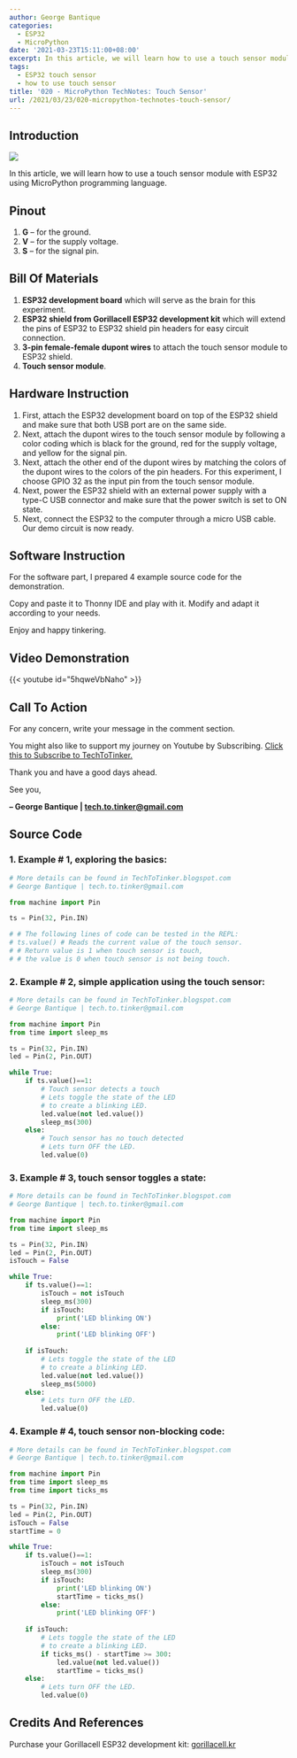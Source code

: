 ```yaml
---
author: George Bantique
categories:
  - ESP32
  - MicroPython
date: '2021-03-23T15:11:00+08:00'
excerpt: In this article, we will learn how to use a touch sensor module with ESP32 using MicroPython programming language.
tags:
  - ESP32 touch sensor
  - how to use touch sensor
title: '020 - MicroPython TechNotes: Touch Sensor'
url: /2021/03/23/020-micropython-technotes-touch-sensor/
---
```


## **Introduction**

![](https://techtotinker.com/wp-content/uploads/2023/03/020-technotes-touch-sensor.png)

In this article, we will learn how to use a touch sensor module with ESP32 using MicroPython programming language.

## **Pinout**
1. **G** – for the ground.
2. **V** – for the supply voltage.
3. **S** – for the signal pin.

## **Bill Of Materials**
1. **ESP32 development board** which will serve as the brain for this experiment.
2. **ESP32 shield from Gorillacell ESP32 development kit** which will extend the pins of ESP32 to ESP32 shield pin headers for easy circuit connection.
3. **3-pin female-female dupont wires** to attach the touch sensor module to ESP32 shield.
4. **Touch sensor module**.

## **Hardware Instruction**
1. First, attach the ESP32 development board on top of the ESP32 shield and make sure that both USB port are on the same side.
2. Next, attach the dupont wires to the touch sensor module by following a color coding which is black for the ground, red for the supply voltage, and yellow for the signal pin.
3. Next, attach the other end of the dupont wires by matching the colors of the dupont wires to the colors of the pin headers. For this experiment, I choose GPIO 32 as the input pin from the touch sensor module.
4. Next, power the ESP32 shield with an external power supply with a type-C USB connector and make sure that the power switch is set to ON state.
5. Next, connect the ESP32 to the computer through a micro USB cable. Our demo circuit is now ready.

## **Software Instruction**
For the software part, I prepared 4 example source code for the demonstration.

Copy and paste it to Thonny IDE and play with it. Modify and adapt it according to your needs.

Enjoy and happy tinkering.

## **Video Demonstration**
{{< youtube id="5hqweVbNaho" >}}

## **Call To Action**
For any concern, write your message in the comment section.

You might also like to support my journey on Youtube by Subscribing. [Click this to Subscribe to TechToTinker.](https://www.youtube.com/c/TechToTinker?sub_confirmation=1)

Thank you and have a good days ahead.

See you,

**– George Bantique | tech.to.tinker@gmail.com**

## **Source Code** 

### 1. Example # 1, exploring the basics:

```py { lineNos="true" wrap="true" }
# More details can be found in TechToTinker.blogspot.com 
# George Bantique | tech.to.tinker@gmail.com

from machine import Pin

ts = Pin(32, Pin.IN)

# # The following lines of code can be tested in the REPL:
# ts.value() # Reads the current value of the touch sensor.
# # Return value is 1 when touch sensor is touch,
# # the value is 0 when touch sensor is not being touch.

```

### 2. Example # 2, simple application using the touch sensor:

```py { lineNos="true" wrap="true" }
# More details can be found in TechToTinker.blogspot.com 
# George Bantique | tech.to.tinker@gmail.com

from machine import Pin
from time import sleep_ms

ts = Pin(32, Pin.IN)
led = Pin(2, Pin.OUT)

while True:
    if ts.value()==1:
        # Touch sensor detects a touch
        # Lets toggle the state of the LED
        # to create a blinking LED.
        led.value(not led.value())
        sleep_ms(300)
    else:
        # Touch sensor has no touch detected
        # Lets turn OFF the LED.
        led.value(0)

```

### 3. Example # 3, touch sensor toggles a state:

```py { lineNos="true" wrap="true" }
# More details can be found in TechToTinker.blogspot.com 
# George Bantique | tech.to.tinker@gmail.com

from machine import Pin
from time import sleep_ms

ts = Pin(32, Pin.IN)
led = Pin(2, Pin.OUT)
isTouch = False

while True:
    if ts.value()==1:
        isTouch = not isTouch
        sleep_ms(300)
        if isTouch:
            print('LED blinking ON')
        else:
            print('LED blinking OFF')
    
    if isTouch:
        # Lets toggle the state of the LED
        # to create a blinking LED.
        led.value(not led.value())
        sleep_ms(5000)
    else:
        # Lets turn OFF the LED.
        led.value(0)

```

### 4. Example # 4, touch sensor non-blocking code:

```py { lineNos="true" wrap="true" }
# More details can be found in TechToTinker.blogspot.com 
# George Bantique | tech.to.tinker@gmail.com

from machine import Pin
from time import sleep_ms
from time import ticks_ms

ts = Pin(32, Pin.IN)
led = Pin(2, Pin.OUT)
isTouch = False
startTime = 0

while True:
    if ts.value()==1:
        isTouch = not isTouch
        sleep_ms(300)
        if isTouch:
            print('LED blinking ON')
            startTime = ticks_ms()
        else:
            print('LED blinking OFF')
    
    if isTouch:
        # Lets toggle the state of the LED
        # to create a blinking LED.
        if ticks_ms() - startTime >= 300:
            led.value(not led.value())
            startTime = ticks_ms()
    else:
        # Lets turn OFF the LED.
        led.value(0)

```

## **Credits And References**

Purchase your Gorillacell ESP32 development kit:
[gorillacell.kr](http://gorillacell.kr/)

